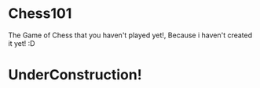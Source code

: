 # Chess101
The Game of Chess that you haven't played yet!, Because i haven't created it yet! :D

# UnderConstruction!
